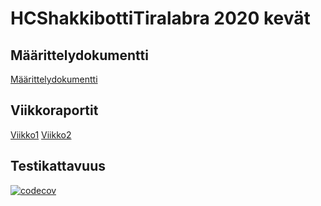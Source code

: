 # HCShakkibottiTiralabra 2020 kevät

## Määrittelydokumentti
[Määrittelydokumentti](https://github.com/Roeoeri/HCShakkibottiTiralabra/blob/master/dokumentaatio/Maarittelydokumentti.md)

## Viikkoraportit
[Viikko1](https://github.com/Roeoeri/HCShakkibottiTiralabra/blob/master/dokumentaatio/viikkoraportit/viikko1.md)
[Viikko2](https://github.com/Roeoeri/HCShakkibottiTiralabra/blob/master/dokumentaatio/viikkoraportit/viikko2.md)


## Testikattavuus
[![codecov](https://codecov.io/gh/Roeoeri/HCShakkibottiTiralabra/branch/master/graph/badge.svg)](https://codecov.io/gh/Roeoeri/HCShakkibottiTiralabra)
